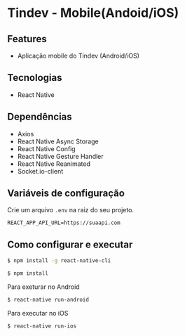 # Tindev - Mobile(Andoid/iOS)

## Features
- Aplicação mobile do Tindev (Android/iOS)

## Tecnologias
- React Native

## Dependências
- Axios
- React Native Async Storage
- React Native Config
- React Native Gesture Handler
- React Native Reanimated
- Socket.io-client

## Variáveis de configuração
Crie um arquivo `.env` na raiz do seu projeto.

`
REACT_APP_API_URL=https://suaapi.com
`

## Como configurar e executar

```bash
$ npm install -g react-native-cli

$ npm install
```

Para exeturar no Android
```bash
$ react-native run-android
```

Para executar no iOS
```bash
$ react-native run-ios
```